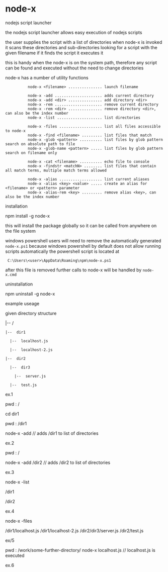 # node-x
nodejs script launcher

the nodejs script launcher allows easy execution of nodejs scripts

the user supplies the script with a list of directories
when node-x is invoked it scans these directories and sub-directories looking for a script with the given filename
if it finds the script it executes it

this is handy when the node-x is on the system path, therefore any script can be found and executed without the need
to change directories

node-x has a number of utility functions

              node-x <filename> ............... launch filename
              
              node-x -add ..................... adds current directory
              node-x -add <dir> ............... add directory <dir>
              node-x -rem ..................... remove current directory
              node-x -rem <dir> ............... remove directory <dir>, can also be the index number
              node-x -list .................... list directories
              
              node-x -files ................... list all files accessible to node-x
              node-x -find <filename> ......... list files that match
              node-x -glob <pattern> .......... list files by glob pattern search on absolute path to file
              node-x -glob-name <pattern> ..... list files by glob pattern search on filename only
              
              node-x -cat <filename> .......... echo file to console
              node-x -findstr <matchN> ........ list files that contain all match terms, multiple match terms allowed
              
              node-x -alias ................... list current aliases
              node-x -alias <key> <value> ..... create an alias for <filename> or <pattern> parameter
              node-x -alias-rem <key> ......... remove alias <key>, can also be the index number



installation

npm install -g node-x

this will install the package globally so it can be called from anywhere on the file system


windows powershell users will need to remove the automatically generated ` node-x.ps1 ` because
windows powershell by default does not allow running scripts automatically
the powershell script is located at

`  C:\Users\<user>\AppData\Roaming\npm\node-x.ps1  `

after this file is removed further calls to node-x will be handled by ` node-x.cmd `


uninstallation

npm uninstall -g node-x



example useage

given directory structure

  |--  /
  
    |--  dir1
    
      |--  localhost.js
      
      |--  localhost-2.js
      
    |--  dir2
    
      |--  dir3
      
        |--  server.js
        
      |--  test.js
      
ex.1

pwd  : /

cd dir1

pwd  : /dir1

node-x -add    //  adds /dir1 to list of directories


ex.2

pwd  : /

node-x -add /dir2    //  adds /dir2 to list of directories

ex.3

node-x -list

/dir1

/dir2

ex.4

node-x -files

/dir1/localhost.js
/dir1/localhost-2.js
/dir2/dir3/server.js
/dir2/test.js

ex/5

pwd  : /work/some-further-directory/
node-x localhost.js    //  localhost.js is executed

ex.6





